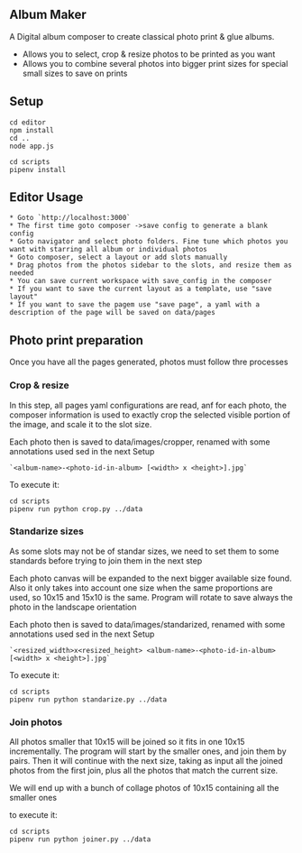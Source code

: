 ## Album Maker

A Digital album composer to create classical photo print & glue albums.

- Allows you to select, crop & resize photos to be printed as you want
- Allows you to combine several photos into bigger print sizes for special small sizes to save on prints

## Setup

    cd editor
    npm install
    cd ..
    node app.js

    cd scripts
    pipenv install


## Editor Usage

    * Goto `http://localhost:3000`
    * The first time goto composer ->save config to generate a blank config
    * Goto navigator and select photo folders. Fine tune which photos you want with starring all album or individual photos
    * Goto composer, select a layout or add slots manually
    * Drag photos from the photos sidebar to the slots, and resize them as needed
    * You can save current workspace with save_config in the composer
    * If you want to save the current layout as a template, use "save layout"
    * If you want to save the pagem use "save page", a yaml with a description of the page will be saved on data/pages

## Photo print preparation

 Once you have all the pages generated, photos must follow thre processes

### Crop & resize

In this step, all pages yaml configurations are read, anf for each photo, the composer information
is used to exactly crop the selected visible portion of the image, and scale it to the slot size.

Each photo then is saved to data/images/cropper, renamed with some annotations used sed in the next Setup

    `<album-name>-<photo-id-in-album> [<width> x <height>].jpg`

To execute it:

    cd scripts
    pipenv run python crop.py ../data


### Standarize sizes

As some slots may not be of standar sizes, we need to set them to some standards before trying to join
them in the next step

Each photo canvas will be expanded to the next bigger available size found. Also it only takes into
account one size when the same proportions are used, so 10x15 and 15x10 is the same. Program will rotate
to save always the photo in the landscape orientation

Each photo then is saved to data/images/standarized, renamed with some annotations used sed in the next Setup

    `<resized_width>x<resized_height> <album-name>-<photo-id-in-album> [<width> x <height>].jpg`

To execute it:

    cd scripts
    pipenv run python standarize.py ../data

### Join photos

All photos smaller that 10x15 will be joined so it fits in one 10x15 incrementally. The program will start by the smaller
ones, and join them by pairs. Then it will continue with the next size, taking as input all the joined photos from the first
join, plus all the photos that match the current size.

We will end up with a bunch of collage photos of 10x15 containing all the smaller ones

to execute it:

    cd scripts
    pipenv run python joiner.py ../data







